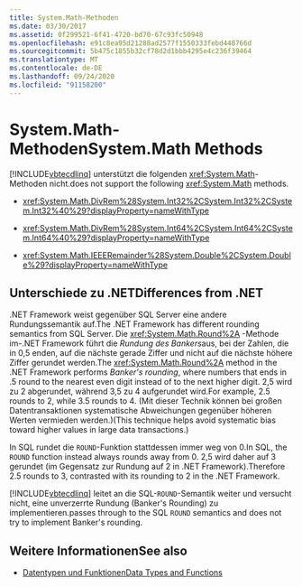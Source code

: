 ```yaml
---
title: System.Math-Methoden
ms.date: 03/30/2017
ms.assetid: 0f299521-6f41-4720-bd70-67c93fc50948
ms.openlocfilehash: e91c8ea95d21288ad2577f1550333febd448766d
ms.sourcegitcommit: 5b475c1855b32cf78d2d1bbb4295e4c236f39464
ms.translationtype: MT
ms.contentlocale: de-DE
ms.lasthandoff: 09/24/2020
ms.locfileid: "91158200"
---
```

# <a name="systemmath-methods"></a><span data-ttu-id="1557f-102">System.Math-Methoden</span><span class="sxs-lookup"><span data-stu-id="1557f-102">System.Math Methods</span></span>

[!INCLUDE[vbtecdlinq](../../../../../../includes/vbtecdlinq-md.md)] <span data-ttu-id="1557f-103">unterstützt die folgenden <xref:System.Math>-Methoden nicht.</span><span class="sxs-lookup"><span data-stu-id="1557f-103">does not support the following <xref:System.Math> methods.</span></span>  
  
- <xref:System.Math.DivRem%28System.Int32%2CSystem.Int32%2CSystem.Int32%40%29?displayProperty=nameWithType>  
  
- <xref:System.Math.DivRem%28System.Int64%2CSystem.Int64%2CSystem.Int64%40%29?displayProperty=nameWithType>  
  
- <xref:System.Math.IEEERemainder%28System.Double%2CSystem.Double%29?displayProperty=nameWithType>  
  
## <a name="differences-from-net"></a><span data-ttu-id="1557f-104">Unterschiede zu .NET</span><span class="sxs-lookup"><span data-stu-id="1557f-104">Differences from .NET</span></span>  

 <span data-ttu-id="1557f-105">.NET Framework weist gegenüber SQL Server eine andere Rundungssemantik auf.</span><span class="sxs-lookup"><span data-stu-id="1557f-105">The .NET Framework has different rounding semantics from SQL Server.</span></span> <span data-ttu-id="1557f-106">Die <xref:System.Math.Round%2A> -Methode im-.NET Framework führt die *Rundung des Bankers*aus, bei der Zahlen, die in 0,5 enden, auf die nächste gerade Ziffer und nicht auf die nächste höhere Ziffer gerundet werden.</span><span class="sxs-lookup"><span data-stu-id="1557f-106">The <xref:System.Math.Round%2A> method in the .NET Framework performs *Banker's rounding*, where numbers that ends in .5 round to the nearest even digit instead of to the next higher digit.</span></span> <span data-ttu-id="1557f-107">2,5 wird zu 2 abgerundet, während 3,5 zu 4 aufgerundet wird.</span><span class="sxs-lookup"><span data-stu-id="1557f-107">For example, 2.5 rounds to 2, while 3.5 rounds to 4.</span></span> <span data-ttu-id="1557f-108">(Mit dieser Technik können bei großen Datentransaktionen systematische Abweichungen gegenüber höheren Werten vermieden werden.)</span><span class="sxs-lookup"><span data-stu-id="1557f-108">(This technique helps avoid systematic bias toward higher values in large data transactions.)</span></span>  
  
 <span data-ttu-id="1557f-109">In SQL rundet die `ROUND`-Funktion stattdessen immer weg von 0.</span><span class="sxs-lookup"><span data-stu-id="1557f-109">In SQL, the `ROUND` function instead always rounds away from 0.</span></span> <span data-ttu-id="1557f-110">2,5 wird daher auf 3 gerundet (im Gegensatz zur Rundung auf 2 in .NET Framework).</span><span class="sxs-lookup"><span data-stu-id="1557f-110">Therefore 2.5 rounds to 3, contrasted with its rounding to 2 in the .NET Framework.</span></span>  
  
 [!INCLUDE[vbtecdlinq](../../../../../../includes/vbtecdlinq-md.md)] <span data-ttu-id="1557f-111">leitet an die SQL-`ROUND`-Semantik weiter und versucht nicht, eine unverzerrte Rundung (Banker's Rounding) zu implementieren.</span><span class="sxs-lookup"><span data-stu-id="1557f-111">passes through to the SQL `ROUND` semantics and does not try to implement Banker's rounding.</span></span>  
  
## <a name="see-also"></a><span data-ttu-id="1557f-112">Weitere Informationen</span><span class="sxs-lookup"><span data-stu-id="1557f-112">See also</span></span>

- [<span data-ttu-id="1557f-113">Datentypen und Funktionen</span><span class="sxs-lookup"><span data-stu-id="1557f-113">Data Types and Functions</span></span>](data-types-and-functions.md)
